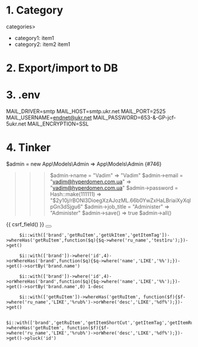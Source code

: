 # 1. Category
categories>
  - category1: item1
  - category2: item2
               item1

# 2. Export/import to DB

# 3. .env
MAIL_DRIVER=smtp
MAIL_HOST=smtp.ukr.net
MAIL_PORT=2525
MAIL_USERNAME=endnet@ukr.net
MAIL_PASSWORD=653-&-GP-jcf-5ukr.net
MAIL_ENCRYPTION=SSL

# 4. Tinker
$admin = new App\Models\Admin
=> App\Models\Admin {#746}
>>> $admin->name = "Vadim"
=> "Vadim"
>>> $admin->email = "vadim@hyperdomen.com.ua"
=> "vadim@hyperdomen.com.ua"
$admin->password = Hash::make(111111)
=> "$2y$10$j/rBONl3DioegXzAJozML.66b0YwZxHaLBriaiXyXqlpGn3dSjgu6"
>>> $admin->job_title = "Administer"
=> "Administer"
>>> $admin->save()
=> true
>>> $admin->all()
<form method="post" action="{{ route('subcategory.destroy',$subcat->id) }}"
                                  class="form-inline justify-content-end">
                                {{ csrf_field() }}
                                <input name="_method" type="hidden" value="DELETE">
                                <button class="btn btn-secondary" type="submit" onclick="return confirm('Ви впевнені?')">
                                    <i class="fas fa-trash-alt"></i>
                                </button>
                                <a href="{{route('subcategory.edit',$subcat->id)}}"
                                   class="btn btn-warning change-category ml-1">
                                    <i class="fas fa-pencil-alt"></i></a>
                            </form>
                            
                            
         $i::with(['brand','getRuItem','getUkItem','getItemTag'])->whereHas('getRuItem',function($q){$q->where('ru_name','test1ru');})->get()
         
         $i::with(['brand'])->where('id',4)->orWhereHas('brand',function($q){$q->where('name','LIKE','%%');})->get()->sortBy('brand.name')
         
         $i::with(['brand'])->where('id',4)->orWhereHas('brand',function($q){$q->where('name','LIKE','%%');})->get()->sortBy('brand.name',0) 1-desc
         
         $i::with(['getRuItem'])->whereHas('getRuItem', function($f){$f->where('ru_name','LIKE','%rub%')->orWhere('desc','LIKE','%df%');})->get()
         
         $i::with(['brand','getRuItem','getItemShortCut','getItemTag','getItemRuTagName'])->whereHas('getRuItem', function($f){$f->where('ru_name','LIKE','%rub%')->orWhere('desc','LIKE','%df%');})->get()->pluck('id')

                    
